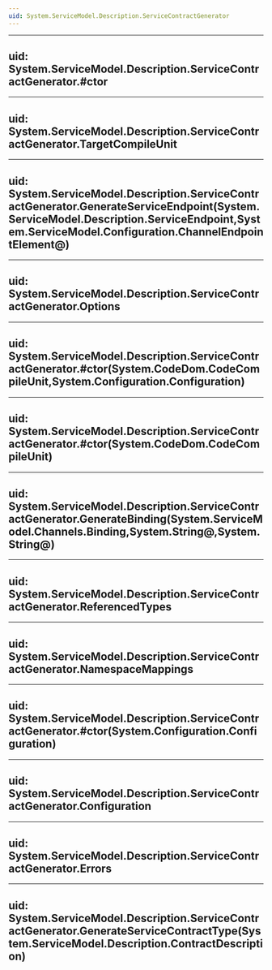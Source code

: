 ```yaml
---
uid: System.ServiceModel.Description.ServiceContractGenerator
---
```


---
uid: System.ServiceModel.Description.ServiceContractGenerator.#ctor
---

---
uid: System.ServiceModel.Description.ServiceContractGenerator.TargetCompileUnit
---

---
uid: System.ServiceModel.Description.ServiceContractGenerator.GenerateServiceEndpoint(System.ServiceModel.Description.ServiceEndpoint,System.ServiceModel.Configuration.ChannelEndpointElement@)
---

---
uid: System.ServiceModel.Description.ServiceContractGenerator.Options
---

---
uid: System.ServiceModel.Description.ServiceContractGenerator.#ctor(System.CodeDom.CodeCompileUnit,System.Configuration.Configuration)
---

---
uid: System.ServiceModel.Description.ServiceContractGenerator.#ctor(System.CodeDom.CodeCompileUnit)
---

---
uid: System.ServiceModel.Description.ServiceContractGenerator.GenerateBinding(System.ServiceModel.Channels.Binding,System.String@,System.String@)
---

---
uid: System.ServiceModel.Description.ServiceContractGenerator.ReferencedTypes
---

---
uid: System.ServiceModel.Description.ServiceContractGenerator.NamespaceMappings
---

---
uid: System.ServiceModel.Description.ServiceContractGenerator.#ctor(System.Configuration.Configuration)
---

---
uid: System.ServiceModel.Description.ServiceContractGenerator.Configuration
---

---
uid: System.ServiceModel.Description.ServiceContractGenerator.Errors
---

---
uid: System.ServiceModel.Description.ServiceContractGenerator.GenerateServiceContractType(System.ServiceModel.Description.ContractDescription)
---

